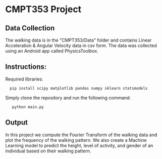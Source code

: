 # CMPT353 Project

## Data Collection

The walking data is in the "CMPT353/Data" folder and contains Linear Acceleration & Angular Velocity data in csv form. The data was collected using an Android app called PhysicsToolbox.

## Instructions:

Required libraries:

      pip install scipy matplotlib pandas numpy sklearn statsmodels

Simply clone the repository and run the following command:
      
       python main.py 
       
## Output      

In this project we compute the Fourier Transform of the walking data and plot the frequency of the walking pattern. We also create a Machine Learning model to predict the height, level of activity, and gender of an individual based on their walking pattern.
